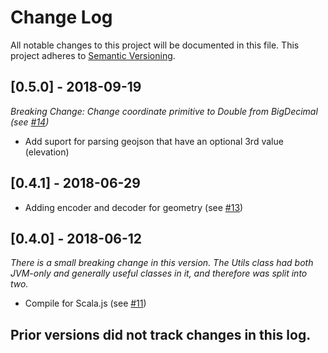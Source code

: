 # Change Log

All notable changes to this project will be documented in this file.
This project adheres to [Semantic Versioning](http://semver.org/).

## [0.5.0] - 2018-09-19
*Breaking Change: Change coordinate primitive to Double from BigDecimal (see [#14](https://github.com/MonsantoCo/mwundo/pull/14))*

- Add suport for parsing geojson that have an optional 3rd value (elevation)


## [0.4.1] - 2018-06-29

- Adding encoder and decoder for geometry (see [#13](https://github.com/MonsantoCo/mwundo/pull/13))

## [0.4.0] - 2018-06-12

*There is a small breaking change in this version.  The Utils class had both JVM-only and generally useful classes in it, and therefore was split into two.*

- Compile for Scala.js (see [#11](https://github.com/MonsantoCo/mwundo/pull/11))

## Prior versions did not track changes in this log.
